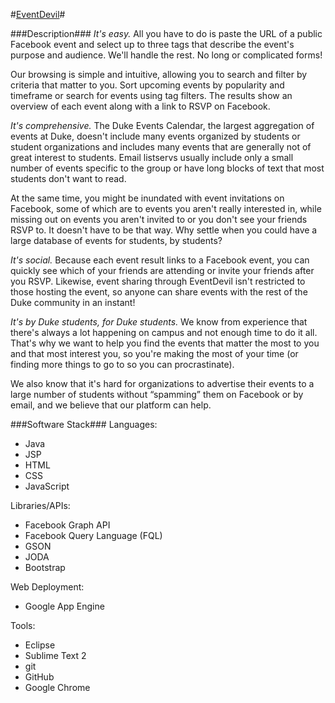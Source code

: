 #[EventDevil](http://event-devil.appspot.com/)#

###Description###
_It&apos;s easy._
All you have to do is paste the URL of a public Facebook event and select up to three tags that describe the event&apos;s purpose and audience. We&apos;ll handle the rest. No long or complicated forms!

Our browsing is simple and intuitive, allowing you to search and filter by criteria that matter to you. Sort upcoming events by popularity and timeframe or search for events using tag filters. The results show an overview of each event along with a link to RSVP on Facebook.

_It&apos;s comprehensive._
The Duke Events Calendar, the largest aggregation of events at Duke, doesn&apos;t include many events organized by students or student organizations and includes many events that are generally not of great interest to students. Email listservs usually include only a small number of events specific to the group or have long blocks of text that most students don&apos;t want to read.

At the same time, you might be inundated with event invitations on Facebook, some of which are to events you aren&apos;t really interested in, while missing out on events you aren&apos;t invited to or you don&apos;t see your friends RSVP to. It doesn&apos;t have to be that way. Why settle when you could have a large database of events for students, by students?

_It&apos;s social._
Because each event result links to a Facebook event, you can quickly see which of your friends are attending or invite your friends after you RSVP. Likewise, event sharing through EventDevil isn&apos;t restricted to those hosting the event, so anyone can share events with the rest of the Duke community in an instant!

_It&apos;s by Duke students, for Duke students._
We know from experience that there&apos;s always a lot happening on campus and not enough time to do it all. That&apos;s why we want to help you find the events that matter the most to you and that most interest you, so you&apos;re making the most of your time (or finding more things to go to so you can procrastinate).

We also know that it&apos;s hard for organizations to advertise their events to a large number of students without &ldquo;spamming&rdquo; them on Facebook or by email, and we believe that our platform can help.

###Software Stack###
Languages:
* Java
* JSP
* HTML
* CSS
* JavaScript

Libraries/APIs:
* Facebook Graph API
* Facebook Query Language (FQL)
* GSON
* JODA
* Bootstrap

Web Deployment:
* Google App Engine

Tools:
* Eclipse
* Sublime Text 2
* git
* GitHub
* Google Chrome


